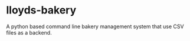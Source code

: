 # lloyds-bakery

A python based command line bakery management system that use CSV files as a backend.
